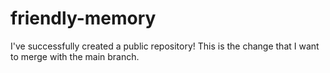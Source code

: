 # friendly-memory
I've successfully created a public repository!
This is the change that I want to merge with the main branch.
